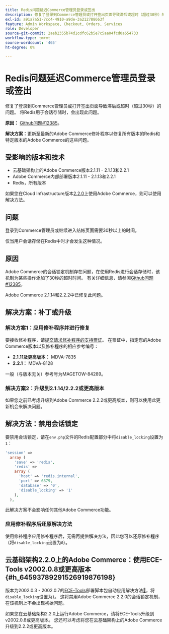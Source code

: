 ```yaml
---
title: Redis问题延迟Commerce管理员登录或签出
description: 修复了登录到Commerce管理员或打开签出页面导致滞后或超时（超过30秒）的问题。 将Redis用于会话存储时，会出现此问题。
exl-id: a91a7a51-7cc4-4910-a9de-3a212788663f
feature: Admin Workspace, Checkout, Orders, Services
role: Developer
source-git-commit: 2aeb2355b74d1cdfc62b5e7c5aa04fcd0a654733
workflow-type: tm+mt
source-wordcount: '465'
ht-degree: 0%

---
```


# Redis问题延迟Commerce管理员登录或签出

修复了登录到Commerce管理员或打开签出页面导致滞后或超时（超过30秒）的问题。 将Redis用于会话存储时，会出现此问题。

**原因：**   [Github问题\#12385](https://github.com/magento/magento2/issues/12385)。

**解决方案：**&#x200B;更新至最新的Adobe Commerce修补程序以修复所有版本的Redis和特定版本的Adobe Commerce的这些问题。

## 受影响的版本和技术

* 云基础架构上的Adobe Commerce版本2.1.11 - 2.1.13和2.2.1
* Adobe Commerce内部部署版本2.1.11 - 2.1.13和2.2.1
* Redis，所有版本

如果您在Cloud Infrastructure版本[2.2.0](#h_64593789291526919876198)上使用Adobe Commerce，则可以使用解决方法。

## 问题

登录到Commerce管理员或继续进入结帐页面需要30秒以上的时间。

仅当用户会话存储在Redis中时才会发生这种情况。

## 原因

Adobe Commerce的会话锁定机制存在问题，在使用Redis进行会话存储时，该机制为某些操作添加了30秒的超时时间。 有关详细信息，请参阅[Github问题\#12385](https://github.com/magento/magento2/issues/12385)。

Adobe Commerce 2.1.14和2.2.2中已修复此问题。

## 解决方案：补丁或升级

### 解决方案1：应用修补程序并进行修复

要接收修补程序，请[提交请求修补程序的支持票证](/help/help-center-guide/help-center/magento-help-center-user-guide.md#submit-ticket)。 在票证中，指定您的Adobe Commerce版本以及修补程序的相应参考编号：

* **2.1.11及更高版本：** MDVA-7835
* **2.2.1：** MDVA-8128

一般（与版本无关）参考号为MAGETOW-84289。

### 解决方案2：升级到2.1.14/2.2.2或更高版本

如果您之前已考虑升级到Adobe Commerce 2.2.2或更高版本，则可以使用此更新机会来解决问题。

## 解决方法：禁用会话锁定

要禁用会话锁定，请在`env.php`文件的Redis配置部分中将`disable_locking`设置为`1`：

```php
'session' =>
  array (
    'save' => 'redis',
    'redis' =>
    array (
      'host' => 'redis.internal',
      'port' => 6379,
      'database' => '0',
      'disable_locking' => '1'
    ),
  ),
```

此解决方案不会影响任何其他Adobe Commerce功能。

### 应用修补程序后还原解决方法

使用修补程序应用修补程序后，无需再提供解决方法，因此您可以还原修补程序（将`disable_locking`设置为`0`）。

## 云基础架构2.2.0上的Adobe Commerce：使用ECE-Tools v2002.0.8或更高版本 {#h_64593789291526919876198}

版本为2002.0.3 - 2002.0.7的[ECE-Tools](https://experienceleague.adobe.com/zh-hans/docs/commerce-cloud-service/user-guide/dev-tools/ece-tools/update-package)部署脚本包自动应用解决方法[&#128279;](https://experienceleague.adobe.com/docs/commerce-cloud-service/user-guide/dev-tools/ece-tools/update-package.html?lang=zh-Hans)，将`disable_locking`设置为`1`。 这将禁用Adobe Commerce 2.2.0的会话锁定机制，在该机制上不会出现初始问题。

如果您在云基础架构2.2.0上运行Adobe Commerce，请将ECE-Tools升级到v2002.0.8或更高版本。 您还可以考虑将您在云基础架构上的Adobe Commerce升级到2.2.2或更高版本。
